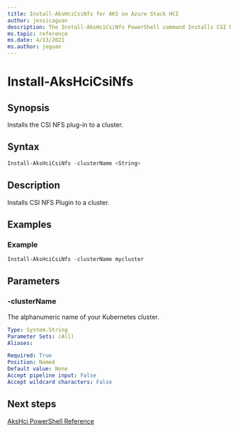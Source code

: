```yaml
---
title: Install-AksHciCsiNfs for AKS on Azure Stack HCI
author: jessicaguan
description: The Install-AksHciCsiNfs PowerShell command Installs CSI NFS Plugin to a cluster
ms.topic: reference
ms.date: 4/13/2021
ms.author: jeguan
---
```


# Install-AksHciCsiNfs

## Synopsis
Installs the CSI NFS plug-in to a cluster.

## Syntax

```powershell
Install-AksHciCsiNfs -clusterName <String>                       
```

## Description
Installs CSI NFS Plugin to a cluster.

## Examples

### Example

```PowerShell
Install-AksHciCsiNfs -clusterName mycluster
```

## Parameters

### -clusterName
The alphanumeric name of your Kubernetes cluster.

```yaml
Type: System.String
Parameter Sets: (All)
Aliases:

Required: True
Position: Named
Default value: None
Accept pipeline input: False
Accept wildcard characters: False
```
## Next steps

[AksHci PowerShell Reference](index.md)